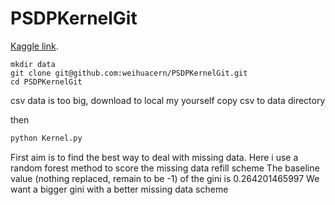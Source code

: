 # PSDPKernelGit
[Kaggle link](https://www.kaggle.com/c/porto-seguro-safe-driver-prediction). 
```
mkdir data
git clone git@github.com:weihuacern/PSDPKernelGit.git
cd PSDPKernelGit
```
csv data is too big, download to local my yourself
copy csv to data directory

then
```python
python Kernel.py
```

First aim is to find the best way to deal with missing data. Here i use a random forest method to score the missing data refill scheme
The baseline value (nothing replaced, remain to be -1) of the gini is 0.264201465997
We want a bigger gini with a better missing data scheme
